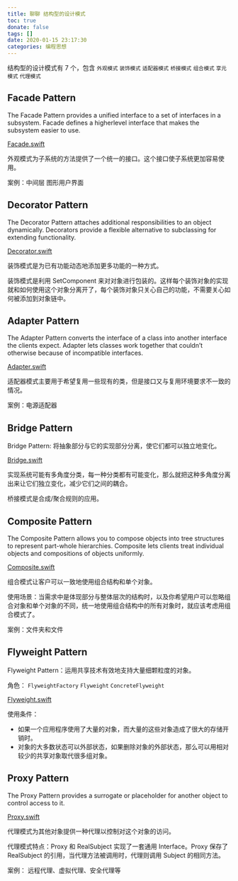 ```yaml
---
title: 聊聊 结构型的设计模式
toc: true
donate: false
tags: []
date: 2020-01-15 23:17:30
categories: 编程思想
---
```


结构型的设计模式有 7 个，包含 `外观模式` `装饰模式` `适配器模式` `桥接模式` `组合模式`  `享元模式` `代理模式`

<!-- more -->

## Facade Pattern

The Facade Pattern provides a unified interface to a set of interfaces in a subsystem. Facade defines a higherlevel interface that makes the subsystem easier to use.

[Facade.swift](https://github.com/muhlenXi/design-patterns/blob/master/demos/Facade.swift)

外观模式为子系统的方法提供了一个统一的接口。这个接口使子系统更加容易使用。

案例：中间层 图形用户界面

## Decorator Pattern

The Decorator Pattern attaches additional responsibilities to an object dynamically. Decorators provide a flexible alternative to subclassing for extending functionality.

[Decorator.swift](https://github.com/muhlenXi/design-patterns/blob/master/demos/Decorator.swift)

装饰模式是为已有功能动态地添加更多功能的一种方式。

装饰模式是利用 SetComponent 来对对象进行包装的。这样每个装饰对象的实现就和如何使用这个对象分离开了，每个装饰对象只关心自己的功能，不需要关心如何被添加到对象链中。

## Adapter Pattern

The Adapter Pattern converts the interface of a class into another interface the clients expect. Adapter lets classes work together that couldn’t otherwise because of incompatible interfaces.

[Adapter.swift](https://github.com/muhlenXi/design-patterns/blob/master/demos/Adapter.swift)

适配器模式主要用于希望复用一些现有的类，但是接口又与复用环境要求不一致的情况。

案例：电源适配器

## Bridge Pattern

Bridge Pattern: 将抽象部分与它的实现部分分离，使它们都可以独立地变化。

[Bridge.swift](https://github.com/muhlenXi/design-patterns/blob/master/demos/Bridge.swift)

实现系统可能有多角度分类，每一种分类都有可能变化，那么就把这种多角度分离出来让它们独立变化，减少它们之间的耦合。

桥接模式是合成/聚合规则的应用。

## Composite Pattern

The Composite Pattern allows you to compose objects into tree structures to represent part-whole hierarchies. Composite lets clients treat individual objects and compositions of objects uniformly.

[Composite.swift](https://github.com/muhlenXi/design-patterns/blob/master/demos/Composite.swift)

组合模式让客户可以一致地使用组合结构和单个对象。

使用场景：当需求中是体现部分与整体层次的结构时，以及你希望用户可以忽略组合对象和单个对象的不同，统一地使用组合结构中的所有对象时，就应该考虑用组合模式了。

案例：文件夹和文件

##  Flyweight Pattern

Flyweight Pattern：运用共享技术有效地支持大量细颗粒度的对象。

角色： `FlyweightFactory` `Flyweight` `ConcreteFlyweight`

[Flyweight.swift](https://github.com/muhlenXi/design-patterns/blob/master/demos/Flyweight.swift)

使用条件：

- 如果一个应用程序使用了大量的对象，而大量的这些对象造成了很大的存储开销时。
- 对象的大多数状态可以外部状态，如果删除对象的外部状态，那么可以用相对较少的共享对象取代很多组对象。

## Proxy Pattern

The Proxy Pattern provides a surrogate or placeholder for another object to control access to it.

[Proxy.swift](https://github.com/muhlenXi/design-patterns/blob/master/demos/Proxy.swift)

代理模式为其他对象提供一种代理以控制对这个对象的访问。

代理模式特点：Proxy 和 RealSubject 实现了一套通用 Interface。Proxy 保存了 RealSubject 的引用，当代理方法被调用时，代理则调用 Subject 的相同方法。

案例： 远程代理、虚拟代理、安全代理等
